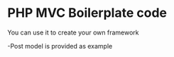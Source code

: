 # PHP MVC Boilerplate code

You can use it to create your own framework

-Post model is provided as example
